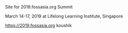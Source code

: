 Site for 2019.fossasia.org Summit

March 14-17, 2019 at Lifelong Learning Institute, Singapore

https://2019.fossasia.org
koushik
